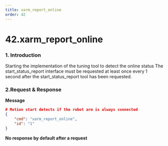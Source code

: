 ```yaml
---
title: xarm_report_online
order: 42
---
```

# 42.xarm_report_online

### 1. Introduction

Starting the implementation of the tuning tool to detect the online status
The start_status_report interface must be requested at least once every 1 second after the start_status_report tool has been requested.


###  2.Request & Response

**Message**


```json
# Motion start detects if the robot arm is always connected
{
    "cmd": "xarm_report_online",
    "id": "1"
}
```





**No response by default after a request**



